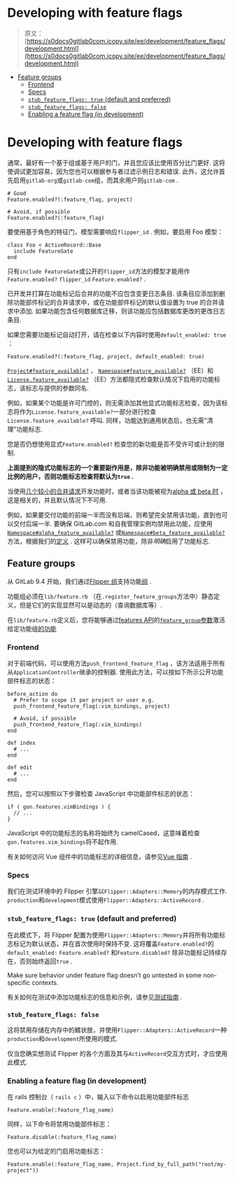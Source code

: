 # Developing with feature flags

> 原文：[https://s0docs0gitlab0com.icopy.site/ee/development/feature_flags/development.html](https://s0docs0gitlab0com.icopy.site/ee/development/feature_flags/development.html)

*   [Feature groups](#feature-groups)
    *   [Frontend](#frontend)
    *   [Specs](#specs)
    *   [`stub_feature_flags: true` (default and preferred)](#stub_feature_flags-true-default-and-preferred)
    *   [`stub_feature_flags: false`](#stub_feature_flags-false)
    *   [Enabling a feature flag (in development)](#enabling-a-feature-flag-in-development)

# Developing with feature flags[](#developing-with-feature-flags "Permalink")

通常，最好有一个基于组或基于用户的门，并且您应该比使用百分比门更好. 这将使调试更加容易，因为您也可以根据参与者过滤示例日志和错误. 此外，这允许首先启用`gitlab-org`或`gitlab-com`组，而其余用户则`gitlab-com` .

```
# Good
Feature.enabled?(:feature_flag, project)

# Avoid, if possible
Feature.enabled?(:feature_flag) 
```

要使用基于角色的特征门，模型需要响应`flipper_id` . 例如，要启用 Foo 模型：

```
class Foo < ActiveRecord::Base
  include FeatureGate
end 
```

只有`include FeatureGate`或公开的`flipper_id`方法的模型才能用作`Feature.enabled?` `flipper_id` `Feature.enabled?` .

已开发并打算在功能标记后合并的功能不应包含变更日志条目. 该条目应添加到删除功能部件标记的合并请求中，或在功能部件标记的默认值设置为 true 的合并请求中添加. 如果功能包含任何数据库迁移，则该功能应包括数据库更改的更改日志条目.

如果您需要功能标记自动打开，请在检查以下内容时使用`default_enabled: true` ：

```
Feature.enabled?(:feature_flag, project, default_enabled: true) 
```

[`Project#feature_available?`](https://gitlab.com/gitlab-org/gitlab/blob/4cc1c62918aa4c31750cb21dfb1a6c3492d71080/app/models/project_feature.rb#L63-68) ， [`Namespace#feature_available?`](https://gitlab.com/gitlab-org/gitlab/blob/4cc1c62918aa4c31750cb21dfb1a6c3492d71080/ee/app/models/ee/namespace.rb#L71-85) （EE）和[`License.feature_available?`](https://gitlab.com/gitlab-org/gitlab/blob/4cc1c62918aa4c31750cb21dfb1a6c3492d71080/ee/app/models/license.rb#L293-300) （EE）方法都隐式检查默认情况下启用的功能标志，该标志与提供的参数同名.

例如，如果某个功能是许可门控的，则无需添加其他显式功能标志检查，因为该标志将作为`License.feature_available?`一部分进行检查`License.feature_available?` 呼叫. 同样，功能达到通用状态后，也无需"清理"功能标志.

您是否仍想使用显式`Feature.enabled?` 检查您的新功能是否不受许可或计划的限制.

**上面提到的隐式功能标志的一个重要副作用是，除非功能被明确禁用或限制为一定比例的用户，否则功能标志检查将默认为`true` .**

当使用[几个较小的合并请求](https://about.gitlab.com/handbook/values/#make-small-merge-requests)开发功能时，或者当该功能被视为[alpha 或 beta 时](https://about.gitlab.com/handbook/product/#alpha-beta-ga) ，这是相关的，并且默认情况下不可用.

例如，如果要交付功能的前端一半而没有后端，则希望完全禁用该功能，直到也可以交付后端一半. 要确保 GitLab.com 和自我管理实例均禁用此功能，应使用[`Namespace#alpha_feature_available?`](https://gitlab.com/gitlab-org/gitlab/blob/458749872f4a8f27abe8add930dbb958044cb926/ee/app/models/ee/namespace.rb#L113) 或[`Namespace#beta_feature_available?`](https://gitlab.com/gitlab-org/gitlab/blob/458749872f4a8f27abe8add930dbb958044cb926/ee/app/models/ee/namespace.rb#L100-112) 方法，根据我们的[定义](https://about.gitlab.com/handbook/product/#alpha-beta-ga) . 这样可以确保禁用功能，除非*明确*启用了功能标志.

## Feature groups[](#feature-groups "Permalink")

从 GitLab 9.4 开始，我们通过[Flipper 组](https://github.com/jnunemaker/flipper/blob/v0.10.2/docs/Gates.md#2-group)支持功能[组](https://github.com/jnunemaker/flipper/blob/v0.10.2/docs/Gates.md#2-group) .

功能组必须在`lib/feature.rb` （在`.register_feature_groups`方法中）静态定义，但是它们的实现显然可以是动态的（查询数据库等）.

在`lib/feature.rb`定义后，您将能够通过[features API](../../api/features.html#set-or-create-a-feature)的[`feature_group`参数](../../api/features.html#set-or-create-a-feature)激活给定功能组[的功能](../../api/features.html#set-or-create-a-feature)

### Frontend[](#frontend "Permalink")

对于前端代码，可以使用方法`push_frontend_feature_flag` ，该方法适用于所有从`ApplicationController`继承的控制器. 使用此方法，可以按如下所示公开功能部件标志的状态：

```
before_action do
  # Prefer to scope it per project or user e.g.
  push_frontend_feature_flag(:vim_bindings, project)

  # Avoid, if possible
  push_frontend_feature_flag(:vim_bindings)
end

def index
  # ...
end

def edit
  # ...
end 
```

然后，您可以按照以下步骤检查 JavaScript 中功能部件标志的状态：

```
if ( gon.features.vimBindings ) {
  // ...
} 
```

JavaScript 中的功能标志的名称将始终为 camelCased，这意味着检查`gon.features.vim_bindings`将不起作用.

有关如何访问 Vue 组件中的功能标志的详细信息，请参见[Vue 指南](../fe_guide/vue.html#accessing-feature-flags) .

### Specs[](#specs "Permalink")

我们在测试环境中的 Flipper 引擎以`Flipper::Adapters::Memory`的内存模式工作. `production`和`development`模式使用`Flipper::Adapters::ActiveRecord` .

### `stub_feature_flags: true` (default and preferred)[](#stub_feature_flags-true-default-and-preferred "Permalink")

在此模式下，将 Flipper 配置为使用`Flipper::Adapters::Memory`并将所有功能标志标记为默认状态，并在首次使用时保持不变. 这将覆盖`Feature.enabled?`的`default_enabled:` `Feature.enabled?` 和`Feature.disabled?` 除非功能标记持续存在，否则始终返回`true` .

Make sure behavior under feature flag doesn’t go untested in some non-specific contexts.

有关如何在测试中添加功能标志的信息和示例，请参见[测试指南](../testing_guide/best_practices.html#feature-flags-in-tests) .

### `stub_feature_flags: false`[](#stub_feature_flags-false "Permalink")

这将禁用存储在内存中的鳍状肢，并使用`Flipper::Adapters::ActiveRecord`一种`production`和`development`所使用的模式.

仅当您确实想测试 Flipper 的各个方面及其与`ActiveRecord`交互方式时，才应使用此模式.

### Enabling a feature flag (in development)[](#enabling-a-feature-flag-in-development "Permalink")

在 rails 控制台（ `rails c` ）中，输入以下命令以启用功能部件标志

```
Feature.enable(:feature_flag_name) 
```

同样，以下命令将禁用功能部件标志：

```
Feature.disable(:feature_flag_name) 
```

您也可以为给定的门启用功能标志：

```
Feature.enable(:feature_flag_name, Project.find_by_full_path("root/my-project")) 
```